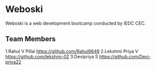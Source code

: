 # Weboski
Weboski is a web development bootcamp conducted by IEDC CEC.

## Team Members
1.Rahul V Pillai https://github.com/Rahul9649
2.Lekshmi Priya V https://github.com/lekshmi-02
3.Devipriya S https://github.com/Devi-priya22
